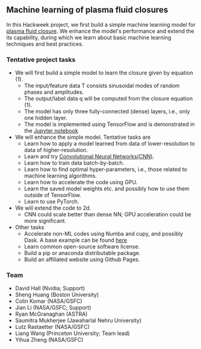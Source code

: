 ## Machine learning of plasma fluid closures

In this Hackweek project, we first build a simple machine learning model for [plasma fluid closure](intro_physics.md). We enhance the model's performance and extend the its capability, during which we learn about basic machine learning techniques and best practices.


### Tentative project tasks
- We will first build a simple model to learn the closure given by equation (1).
  - The input/feature data T consists sinusoidal modes of random phases and amplitudes.
  - The output/label data q will be computed from the closure equation (1).
  - The model has only three fully-connected (dense) layers, i.e., only one hidden layer.
  - The model is implemented using TensorFlow and is demonstrated in the [Jupyter notebook](notebooks/fluid_closure_learning-1d-000.ipynb)
- We will enhance the simple model. Tentative tasks are
  - Learn how to apply a model learned from data of lower-resolution to data of higher-resolution.
  - Learn and try [Convolutional Neural Networks(CNN)](https://stanford.edu/~shervine/teaching/cs-230/cheatsheet-convolutional-neural-networks).
  - Learn how to train data batch-by-batch.
  - Learn how to find optimal hyper-parameters, i.e., those related to machine learning algorithms.
  - Learn how to accelerate the code using GPU.
  - Learn the saved model weights etc. and possibly how to use them outside of TensorFlow.
  - Learn to use PyTorch.
- We will extend the code to 2d.
  - CNN could scale better than dense NN; GPU acceleration could be more significant.
- Other tasks
  - Accelerate non-ML codes using Numba and cupy, and possibly Dask. A base example can be found [here](notebooks/cupy.001.ipynb)
  - Learn common open-source software license.
  - Build a pip or anaconda distributable package.
  - Build an affiliated website using Github Pages.


### Team
- David Hall (Nvidia; Support)
- Sheng Huang (Boston University)
- Colin Komar (NASA/GSFC)
- Jian Li (NASA/GSFC; Support)
- Ryan McGranaghan (ASTRA)
- Saumitra Mukherjee (Jawaharlal Nehru University)
- Lutz Rastaetter (NASA/GSFC)
- Liang Wang (Princeton University; Team lead)
- Yihua Zheng (NASA/GSFC)
